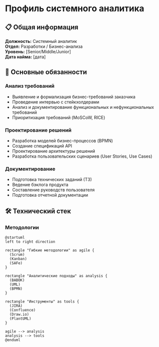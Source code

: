 # Профиль системного аналитика

## 📋 Общая информация
**Должность:** Системный аналитик  
**Отдел:** Разработки / Бизнес-анализа  
**Уровень:** [Senior/Middle/Junior]  
**Дата найма:** [дата]

## 🎯 Основные обязанности

### Анализ требований
- Выявление и формализация бизнес-требований заказчика
- Проведение интервью с стейкхолдерами
- Анализ и документирование функциональных и нефункциональных требований
- Приоритизация требований (MoSCoW, RICE)

### Проектирование решений
- Разработка моделей бизнес-процессов (BPMN)
- Создание спецификаций API
- Проектирование архитектуры решений
- Разработка пользовательских сценариев (User Stories, Use Cases)

### Документирование
- Подготовка технических заданий (ТЗ)
- Ведение бэклога продукта
- Составление руководств пользователя
- Подготовка отчетной документации

## 🛠 Технический стек

### Методологии
```plantuml
@startuml
left to right direction

rectangle "Гибкие методологии" as agile {
  (Scrum)
  (Kanban)
  (SAFe)
}

rectangle "Аналитические подходы" as analysis {
  (BABOK)
  (UML)
  (BPMN)
}

rectangle "Инструменты" as tools {
  (JIRA)
  (Confluence)
  (Draw.io)
  (PlantUML)
}

agile --> analysis
analysis --> tools
@enduml
```